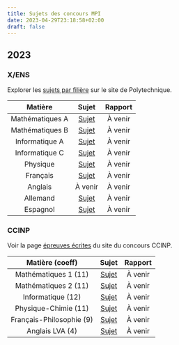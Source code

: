 ```yaml
---
title: Sujets des concours MPI
date: 2023-04-29T23:18:58+02:00
draft: false
---
```


## 2023

### X/ENS

Explorer les [sujets par filière](https://gargantua.polytechnique.fr/siatel-web/app/explorer/fVaJXpYYYK) sur le site de Polytechnique.

| Matière | Sujet | Rapport |
|:-------:|:-----:|:-------:|
| Mathématiques A | [Sujet](/documents/sujets/2023/XLSR_MATHS_A.pdf) | À venir |
| Mathématiques B | [Sujet](/documents/sujets/2023/X_MATHS_B.pdf) | À venir |
| Informatique A | [Sujet](/documents/sujets/2023/XULSR_INFO_A.pdf) | À venir |
| Informatique C | [Sujet](/documents/sujets/2023/XULSR_INFO_C.pdf) | À venir |
| Physique | [Sujet](/documents/sujets/2023/X_PHYSIQUE.pdf) | À venir |
| Français | [Sujet](/documents/sujets/2023/XEULSR_FRANCAIS.pdf) | À venir |
| Anglais | À venir | À venir |
| Allemand | [Sujet](/documents/sujets/2023/XEULSR_ALLEMAND.pdf) | À venir |
| Espagnol | [Sujet](/documents/sujets/2023/XEULSR_ESPAGNOL.pdf) | À venir |

### CCINP

Voir la page [épreuves écrites](https://www.concours-commun-inp.fr/fr/epreuves/les-epreuves-ecrites.html) du site du concours CCINP.

| Matière (coeff) | Sujet | Rapport |
|:---------------:|:-----:|:-------:|
| Mathématiques 1 (11) | [Sujet](/documents/sujets/2023/CCINP_MATHS_1.pdf) | À venir |
| Mathématiques 2 (11) | [Sujet](/documents/sujets/2023/CCINP_MATHS_2.pdf) | À venir |
| Informatique (12) | [Sujet](/documents/sujets/2023/CCINP_INFO1.pdf) | À venir |
| Physique-Chimie (11) | [Sujet](/documents/sujets/2023/CCINP_PHYSCHIMIE.pdf) | À venir |
| Français-Philosophie (9) | [Sujet](/documents/sujets/2023/CCINP_FRPHILO.pdf) | À venir |
| Anglais LVA (4) | [Sujet](/documents/sujets/2023/CCINP_ANGLAIS_LVA.pdf) | À venir |
